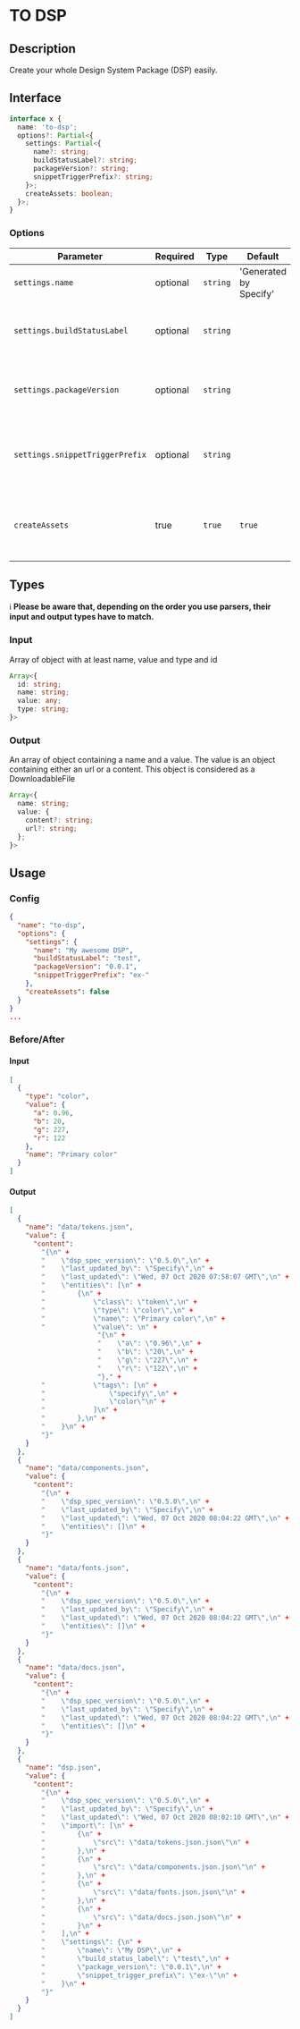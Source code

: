 # TO DSP

## Description

Create your whole Design System Package (DSP) easily.

## Interface

```ts
interface x {
  name: 'to-dsp';
  options?: Partial<{
    settings: Partial<{
      name?: string;
      buildStatusLabel?: string;
      packageVersion?: string;
      snippetTriggerPrefix?: string;
    }>;
    createAssets: boolean;
  }>;
}
```

### Options
| Parameter                       | Required  | Type     | Default                | Description                                                   |
| ------------------------------- | --------- | -------- | ---------------------- | ------------------------------------------------------------- |
| `settings.name`                 | optional     | `string` | 'Generated by Specify' | The name of the DSP                                           |
| `settings.buildStatusLabel`     | optional     | `string` |                        | Build status label (examples: 'dev' or 'released')            |
| `settings.packageVersion`       | optional     | `string` |                        | Version of the DSP package, not the DSP spec                  |
| `settings.snippetTriggerPrefix` | optional     | `string` |                        | Trigger for snippets on components (examples: 'sp-' or 'ex-") |
| `createAssets`                  | true      | `true`   | `true`                 | Defines if you want the assets to be created or not           |

## Types

ℹ️ **Please be aware that, depending on the order you use parsers, their input and output types have to match.**

### Input

Array of object with at least name, value and type and id

```ts
Array<{
  id: string;
  name: string;
  value: any;
  type: string;
}>
```

### Output

An array of object containing a name and a value. The value is an object containing either an url or a content. This object is considered as a DownloadableFile

```ts
Array<{
  name: string;
  value: {
    content?: string;
    url?: string;
  };
}>
```

## Usage
### Config

```json
{
  "name": "to-dsp",
  "options": {
    "settings": {
      "name": "My awesome DSP",
      "buildStatusLabel": "test",
      "packageVersion": "0.0.1",
      "snippetTriggerPrefix": "ex-"
    },
    "createAssets": false
  }
}
...
```
### Before/After

#### Input

```json
[
  {
    "type": "color",
    "value": {
      "a": 0.96,
      "b": 20,
      "g": 227,
      "r": 122
    },
    "name": "Primary color"
  }
]
```
#### Output

```json
[
  {
    "name": "data/tokens.json",
    "value": {
      "content":
        "{\n" +
        "    \"dsp_spec_version\": \"0.5.0\",\n" +
        "    \"last_updated_by\": \"Specify\",\n" +
        "    \"last_updated\": \"Wed, 07 Oct 2020 07:58:07 GMT\",\n" +
        "    \"entities\": [\n" +
        "        {\n" +
        "            \"class\": \"token\",\n" +
        "            \"type\": \"color\",\n" +
        "            \"name\": \"Primary color\",\n" +
        "            \"value\": \n" +
                      "{\n" +
                      "    \"a\": \"0.96\",\n" +
                      "    \"b\": \"20\",\n" +
                      "    \"g\": \"227\",\n" +
                      "    \"r\": \"122\",\n" +
                      "}," +
        "            \"tags\": [\n" +
        "                \"specify\",\n" +
        "                \"color\"\n" +
        "            ]\n" +
        "        },\n" +
        "    }\n" +
        "}"
    }
  },
  {
    "name": "data/components.json",
    "value": {
      "content":
        "{\n" +
        "    \"dsp_spec_version\": \"0.5.0\",\n" +
        "    \"last_updated_by\": \"Specify\",\n" +
        "    \"last_updated\": \"Wed, 07 Oct 2020 08:04:22 GMT\",\n" +
        "    \"entities\": []\n" +
        "}"
    }
  },
  {
    "name": "data/fonts.json",
    "value": {
      "content":
        "{\n" +
        "    \"dsp_spec_version\": \"0.5.0\",\n" +
        "    \"last_updated_by\": \"Specify\",\n" +
        "    \"last_updated\": \"Wed, 07 Oct 2020 08:04:22 GMT\",\n" +
        "    \"entities\": []\n" +
        "}"
    }
  },
  {
    "name": "data/docs.json",
    "value": {
      "content":
        "{\n" +
        "    \"dsp_spec_version\": \"0.5.0\",\n" +
        "    \"last_updated_by\": \"Specify\",\n" +
        "    \"last_updated\": \"Wed, 07 Oct 2020 08:04:22 GMT\",\n" +
        "    \"entities\": []\n" +
        "}"
    }
  },
  {
    "name": "dsp.json",
    "value": {
      "content":
        "{\n" +
        "    \"dsp_spec_version\": \"0.5.0\",\n" +
        "    \"last_updated_by\": \"Specify\",\n" +
        "    \"last_updated\": \"Wed, 07 Oct 2020 08:02:10 GMT\",\n" +
        "    \"import\": [\n" +
        "        {\n" +
        "            \"src\": \"data/tokens.json.json\"\n" +
        "        },\n" +
        "        {\n" +
        "            \"src\": \"data/components.json.json\"\n" +
        "        },\n" +
        "        {\n" +
        "            \"src\": \"data/fonts.json.json\"\n" +
        "        },\n" +
        "        {\n" +
        "            \"src\": \"data/docs.json.json\"\n" +
        "        }\n" +
        "    ],\n" +
        "    \"settings\": {\n" +
        "        \"name\": \"My DSP\",\n" +
        "        \"build_status_label\": \"test\",\n" +
        "        \"package_version\": \"0.0.1\",\n" +
        "        \"snippet_trigger_prefix\": \"ex-\"\n" +
        "    }\n" +
        "}"
    }
  }
]
```